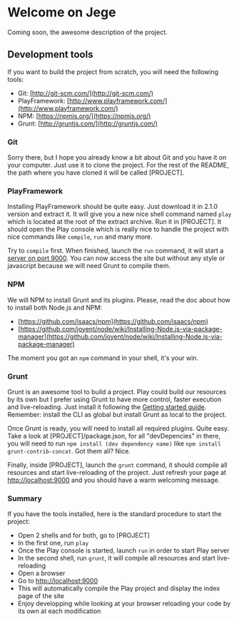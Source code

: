 # Welcome on Jege #

Coming soon, the awesome description of the project.

## Development tools ##

If you want to build the project from scratch, you will need the following tools:

- Git: [http://git-scm.com/](http://git-scm.com/)
- PlayFramework: [http://www.playframework.com/](http://www.playframework.com/)
- NPM: [https://npmjs.org/](https://npmjs.org/)
- Grunt: [http://gruntjs.com/](http://gruntjs.com/)

### Git ###

Sorry there, but I hope you already know a bit about Git and you have it on your computer. Just use it to clone the
project. For the rest of the README, the path where you have cloned it will be called [PROJECT].

### PlayFramework ###

Installing PlayFramework should be quite easy. Just download it in 2.1.0 version and extract it. It will give you a
new nice shell command named `play` which is located at the root of the extract archive. Run it in [PROJECT]. It should
open the Play console which is really nice to handle the project with nice commands like `compile`, `run` and many more.

Try to `compile` first. When finished, launch the `run` command, it will start a
[server on port 9000](http://localhost:9000). You can now access the site but without any style or javascript because
we will need Grunt to compile them.


### NPM ###

We will NPM to install Grunt and its plugins. Please, read the doc about how to install both Node.js and NPM:

- [https://github.com/isaacs/npm](https://github.com/isaacs/npm)
- [https://github.com/joyent/node/wiki/Installing-Node.js-via-package-manager](https://github.com/joyent/node/wiki/Installing-Node.js-via-package-manager)

The moment you got an `npm` command in your shell, it's your win.

### Grunt ###

Grunt is an awesome tool to build a project. Play could build our resources by its own but I prefer using Grunt to
have more control, faster execution and live-reloading. Just install it following the
[Getting started guide](http://gruntjs.com/getting-started). Remember: install the CLI as global but install Grunt as
local to the project.

Once Grunt is ready, you will need to install all required plugins. Quite easy. Take a look at [PROJECT]/package.json,
for all "devDepencies" in there, you will need to run `npm install (dev dependency name)` like
`npm install grunt-contrib-concat`. Got them all? Nice.

Finally, inside [PROJECT], launch the `grunt` command, it should compile all resources and start live-reloading of the
project. Just refresh your page at [http://localhost:9000](http://localhost:9000) and you should have a warm welcoming
message.

### Summary ###

If you have the tools installed, here is the standard procedure to start the project:

- Open 2 shells and for both, go to [PROJECT]
- In the first one, run `play`
- Once the Play console is started, launch `run` in order to start Play server
- In the second shell, run `grunt`, it will compile all resources and start live-reloading
- Open a browser
- Go to [http://localhost:9000](http://localhost:9000)
- This will automatically compile the Play project and display the index page of the site
- Enjoy developping while looking at your browser reloading your code by its own at each modification
